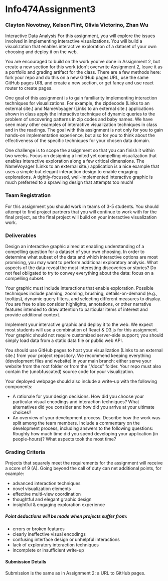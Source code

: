 # Info474Assignment3
### Clayton Novotney, Kelson Flint,  Olivia Victorino, Zhan Wu
Interactive Data Analysis
For this assignment, you will explore the issues involved in implementing interactive visualizations. You will build a visualization that enables interactive exploration of a dataset of your own choosing and deploy it on the web.

You are encouraged to build on the work you've done in Assignment 2, but create a new section for this work (don't overwrite Assignment 2, leave it as a portfolio and grading artifact for the class. There are a few methods here: fork your repo and do this on a new GitHub pages URL, use the same GitHub pages URL and create a new section, or get fancy and use react router to create pages. 

One goal of this assignment is to gain familiarity implementing interaction techniques for visualizations. For example, the zipdecode (Links to an external site.) and NameVoyager (Links to an external site.) applications shown in class apply the interactive technique of dynamic queries to the problem of uncovering patterns in zip codes and baby names. We have seen many other examples of interactive visualization techniques in class and in the readings. The goal with this assignment is not only for you to gain hands-on implementation experience, but also for you to think about the effectiveness of the specific techniques for your chosen data domain.

One challenge is to scope the assignment so that you can finish it within two weeks. Focus on designing a limited yet compelling visualization that enables interactive exploration along a few critical dimensions. The NameVoyager (Links to an external site.) application is a nice example that uses a simple but elegant interaction design to enable engaging explorations. A tightly-focused, well-implemented interactive graphic is much preferred to a sprawling design that attempts too much!

### Team Registration
For this assignment you should work in teams of 3-5 students. You should attempt to find project partners that you will continue to work with for the final project, as the final project will build on your interactive visualization work.

### Deliverables
Design an interactive graphic aimed at enabling understanding of a compelling question for a dataset of your own choosing. In order to determine what subset of the data and which interactive options are most promising, you may want to perform additional exploratory analysis. What aspects of the data reveal the most interesting discoveries or stories? Do not feel obligated to try to convey everything about the data: focus on a compelling subset.

Your graphic must include interactions that enable exploration. Possible techniques include panning, zooming, brushing, details-on-demand (e.g., tooltips), dynamic query filters, and selecting different measures to display. You are free to also consider highlights, annotations, or other narrative features intended to draw attention to particular items of interest and provide additional context.

Implement your interactive graphic and deploy it to the web. We expect most students will use a combination of React & D3.js for this assignment. Your graphic should not require customized server-side support; you should simply load data from a static data file or public web API.

You should use GitHub pages to host your visualization (Links to an external site.) from your project repository. We recommend keeping everything (development files and website) in your main branch: either serve your website from the root folder or from the "/docs" folder. Your repo must also contain the (unobfuscated) source code for your visualization.

Your deployed webpage should also include a write-up with the following components:

- A rationale for your design decisions. How did you choose your particular visual encodings and interaction techniques? What alternatives did you consider and how did you arrive at your ultimate choices?
- An overview of your development process. Describe how the work was split among the team members. Include a commentary on the development process, including answers to the following questions: Roughly how much time did you spend developing your application (in people-hours)? What aspects took the most time?

### Grading Criteria
Projects that squarely meet the requirements for the assignment will receive a score of 9 (A). Going beyond the call of duty can net additional points, for example:
- advanced interaction techniques
- novel visualization elements
- effective multi-view coordination
- thoughtful and elegant graphic design
- insightful & engaging exploration experience
 

##### Point deductions will be made when projects suffer from:
- errors or broken features
- clearly ineffective visual encodings
- confusing interface design or unhelpful interactions
- lack of exploratory interaction techniques
- incomplete or insufficient write-up

#### Submission Details
Submission is the same as in Assignment 2: a URL to GitHub pages. 
